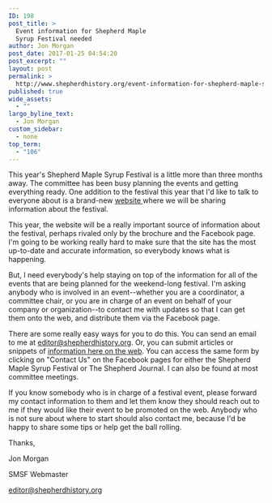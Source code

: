 ```yaml
---
ID: 198
post_title: >
  Event information for Shepherd Maple
  Syrup Festival needed
author: Jon Morgan
post_date: 2017-01-25 04:54:20
post_excerpt: ""
layout: post
permalink: >
  http://www.shepherdhistory.org/event-information-for-shepherd-maple-syrup-festival-needed/
published: true
wide_assets:
  - ""
largo_byline_text:
  - Jon Morgan
custom_sidebar:
  - none
top_term:
  - "106"
---
```

This year's Shepherd Maple Syrup Festival is a little more than three months away. The committee has been busy planning the events and getting everything ready. One addition to the festival this year that I'd like to talk to everyone about is a brand-new <a href="http://www.shepherdmaplesyrupfest.org">website </a>where we will be sharing information about the festival.

This year, the website will be a really important source of information about the festival, perhaps rivaled only by the brochure and the Facebook page. I'm going to be working really hard to make sure that the site has the most up-to-date and accurate information, so everybody knows what is happening.

But, I need everybody's help staying on top of the information for all of the events that are being planned for the weekend-long festival. I'm asking anybody who is involved in an event--whether you are a coordinator, a committee chair, or you are in charge of an event on behalf of your company or organization--to contact me with updates so that I can get them onto the web, and distribute them via the Facebook page.

There are some really easy ways for you to do this. You can send an email to me at <a href="mailto:editor@shepherdhistory.org">editor@shepherdhistory.org</a>. Or, you can submit articles or snippets of <a href="http://www.shepherdhistory.org/share-a-story/">information here on the web</a>. You can access the same form by clicking on "Contact Us" on the Facebook pages for either the Shepherd Maple Syrup Festival or The Shepherd Journal. I can also be found at most committee meetings.

If you know somebody who is in charge of a festival event, please forward my contact information to them and let them know they should reach out to me if they would like their event to be promoted on the web. Anybody who is not sure about where to start should also contact me, because I'd be happy to share some tips or help get the ball rolling.

Thanks,

Jon Morgan

SMSF Webmaster

<a href="mailto:editor@shepherdhistory.org">editor@shepherdhistory.org</a>